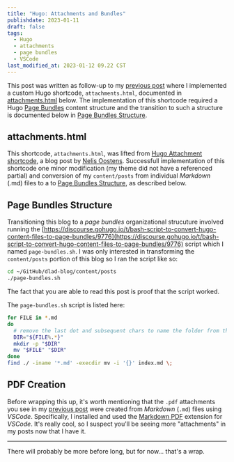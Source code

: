 ```yaml
---
title: "Hugo: Attachments and Bundles"
publishdate: 2023-01-11
draft: false
tags:
  - Hugo
  - attachments
  - page bundles
  - VSCode
last_modified_at: 2023-01-12 09.22 CST
---
```


This post was written as follow-up to my [previous post](../135-migrating-catpaw-development-to-azure/) where I implemented a custom Hugo shortcode, `attachments.html`, documented in [attachments.html](#attachmentshtml) below.  The implementation of this shortcode required a Hugo [Page Bundles](https://gohugo.io/content-management/page-bundles/) content structure and the transition to such a structure is documented below in [Page Bundles Structure](#page-bundles-structure).  

## attachments.html

This shortcode, `attachments.html`, was lifted from [Hugo Attachment shortcode](http://oostens.me/posts/hugo-attachment-shortcode/), a blog post by [Nelis Oostens](http://oostens.me/).  Successfull implementation of this shortcode one minor modification (my theme did not have a referenced partial) and conversion of my `content/posts` from individual _Markdown_ (.md) files to a to [Page Bundles Structure](#page-bundles-structure), as described below.

## Page Bundles Structure

Transitioning this blog to a _page bundles_ organizational strucuture involved running the [https://discourse.gohugo.io/t/bash-script-to-convert-hugo-content-files-to-page-bundles/9776](https://discourse.gohugo.io/t/bash-script-to-convert-hugo-content-files-to-page-bundles/9776) script which I named `page-bundles.sh`.  I was only interested in transforming the `content/posts` portion of this blog so I ran the script like so:  

```sh
cd ~/GitHub/dlad-blog/content/posts
./page-bundles.sh
```

The fact that you are able to read this post is proof that the script worked.  

The `page-bundles.sh` script is listed here:

```page-bundles.sh
for FILE in *.md
do
  # remove the last dot and subsequent chars to name the folder from the .md
  DIR="${FILE%.*}"
  mkdir -p "$DIR"
  mv "$FILE" "$DIR"
done
find ./ -iname '*.md' -execdir mv -i '{}' index.md \;
```

## PDF Creation

Before wrapping this up, it's worth mentioning that the `.pdf` attachments you see in my [previous post](../135-migrating-catpaw-development-to-azure/#attachments) were created from _Markdown_ (`.md`) files using _VSCode_.  Specifically, I installed and used the [Markdown PDF](https://marketplace.visualstudio.com/items?itemName=yzane.markdown-pdf) extension for _VSCode_.  It's really cool, so I suspect you'll be seeing more "attachments" in my posts now that I have it.  

---

There will probably be more before long, but for now... that's a wrap.
